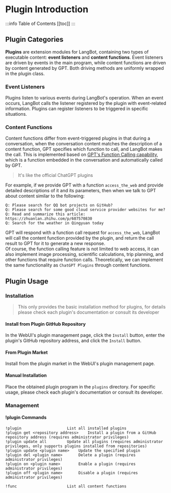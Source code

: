 # Plugin Introduction

:::info Table of Contents
[[toc]]
:::

## Plugin Categories

**Plugins** are extension modules for LangBot, containing two types of executable content: **event listeners** and **content functions**. Event listeners are driven by events in the main program, while content functions are driven by content generated by GPT. Both driving methods are uniformly wrapped in the plugin class.

### Event Listeners

Plugins listen to various events during LangBot's operation. When an event occurs, LangBot calls the listener registered by the plugin with event-related information. Plugins can register listeners to be triggered in specific situations.

### Content Functions

Content functions differ from event-triggered plugins in that during a conversation, when the conversation content matches the description of a content function, GPT specifies which function to call, and LangBot makes the call.
This is implemented based on [GPT's Function Calling capability](https://platform.openai.com/docs/guides/gpt/function-calling), which is a function embedded in the conversation and automatically called by GPT.

> It's like the official ChatGPT plugins

For example, if we provide GPT with a function `access_the_web` and provide detailed descriptions of it and its parameters, then when we talk to GPT about content similar to the following:

```
Q: Please search for QQ bot projects on GitHub?
Q: Please search for some good cloud service provider websites for me?
Q: Read and summarize this article: https://zhuanlan.zhihu.com/p/607570830
Q: Search for the weather in Qingyuan today
```

GPT will respond with a function call request for `access_the_web`, LangBot will call the content function provided by the plugin, and return the call result to GPT for it to generate a new response.  
Of course, the function calling feature is not limited to web access, it can also implement image processing, scientific calculations, trip planning, and other functions that require function calls. Theoretically, we can implement the same functionality as `ChatGPT Plugins` through content functions.

## Plugin Usage

### Installation

> This only provides the basic installation method for plugins, for details please check each plugin's documentation or consult its developer

#### Install from Plugin GitHub Repository

In the WebUI's plugin management page, click the `Install` button, enter the plugin's GitHub repository address, and click the `Install` button.

#### From Plugin Market

Install from the plugin market in the WebUI's plugin management page.

#### Manual Installation

Place the obtained plugin program in the `plugins` directory. For specific usage, please check each plugin's documentation or consult its developer.

### Management

#### !plugin Commands

```
!plugin                    List all installed plugins
!plugin get <repository address>    Install a plugin from a GitHub repository address (requires administrator privileges)
!plugin update all         Update all plugins (requires administrator privileges, only supports plugins installed from repositories)
!plugin update <plugin name>    Update the specified plugin
!plugin del <plugin name>       Delete a plugin (requires administrator privileges)
!plugin on <plugin name>        Enable a plugin (requires administrator privileges)
!plugin off <plugin name>       Disable a plugin (requires administrator privileges)

!func                      List all content functions
```
